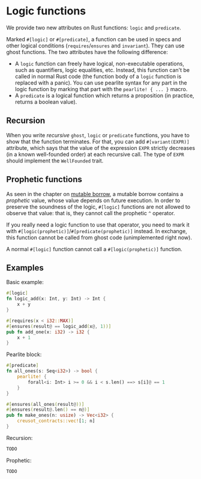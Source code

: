 # Logic functions

We provide two new attributes on Rust functions: `logic` and `predicate`.

Marked `#[logic]` or `#[predicate]`, a function can be used in specs and other logical conditions (`requires`/`ensures` and `invariant`). They can use ghost functions.
The two attributes have the following difference:

- A `logic` function can freely have logical, non-executable operations, such as quantifiers, logic equalities, etc. Instead, this function can't be called in normal Rust code (the function body of a `logic` function is replaced with a panic).
  You can use pearlite syntax for any part in the logic function by marking that part with the `pearlite! { ... }` macro.
- A `predicate` is a logical function which returns a proposition (in practice, returns a boolean value).

## Recursion

When you write *recursive* `ghost`, `logic` or `predicate` functions, you have to show that the function terminates.
For that, you can add `#[variant(EXPR)]` attribute, which says that the value of the expression `EXPR` strictly decreases (in a known well-founded order) at each recursive call.
The type of `EXPR` should implement the `WellFounded` trait.

## Prophetic functions

As seen in the chapter on [mutable borrow](./representation_of_types/mutable_borrows.md), a mutable borrow contains a _prophetic_ value, whose value depends on future execution. In order to preserve the soundness of the logic, `#[logic]` functions are not allowed to observe that value: that is, they cannot call the prophetic `^` operator.

If you really need a logic function to use that operator, you need to mark it with `#[logic(prophetic)]`/`#[predicate(prophetic)]` instead. In exchange, this function cannot be called from ghost code (unimplemented right now).

A normal `#[logic]` function cannot call a `#[logic(prophetic)]` function.

## Examples

Basic example:

```rust
#[logic]
fn logic_add(x: Int, y: Int) -> Int {
    x + y
}

#[requires(x < i32::MAX)]
#[ensures(result@ == logic_add(x@, 1))]
pub fn add_one(x: i32) -> i32 {
    x + 1
}
```

Pearlite block:

```rust
#[predicate]
fn all_ones(s: Seq<i32>) -> bool {
    pearlite! {
        forall<i: Int> i >= 0 && i < s.len() ==> s[i]@ == 1
    }
}

#[ensures(all_ones(result@))]
#[ensures(result@.len() == n@)]
pub fn make_ones(n: usize) -> Vec<i32> {
    creusot_contracts::vec![1; n]
}
```

Recursion:

```rust
TODO
```

Prophetic:

```rust
TODO
```

<!-- TODO: Explain `#[open(...)]` -->
